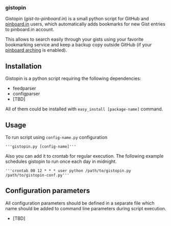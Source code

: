 ### gistopin

Gistopin (_gist-to-pinboard.in_) is a small python script for GitHub and [pinboard.in](http://pinboard.in) users, which automatically adds bookmarks for new Gist entries to pinboard.in account.

This allows to search easily through your gists using your favorite bookmarking service and keep a backup copy outside GitHub (if your [pinboard arching](http://pinboard.in/tour/#archive) is enabled).


## Installation

Gistopin is a python script requiring the following dependencies:

* feedparser
* configparser
* [TBD]

All of them could be installed with `easy_install [package-name]` command.


## Usage

To run script using `config-name.py` configuration

	'''gistopin.py [config-name]'''

Also you can add it to crontab for regular execution. The following example schedules gistopin to run once each day in midnight.

	'''crontab 00 12 * * * user python /path/to/gistopin.py /path/to/gistopin-conf.py'''


## Configuration parameters

All configuration parameters should be defined in a separate file which name should be added to command line parameters during script execution.

* [TBD]

